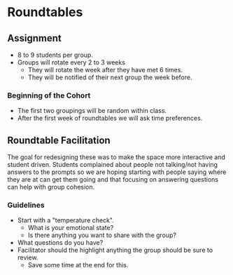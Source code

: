# Roundtables

## Assignment

* 8 to 9 students per group.
* Groups will rotate every 2 to 3 weeks
  * They will rotate the week after they have met 6 times.
  * They will be notified of their next group the week before.

### Beginning of the Cohort

* The first two groupings will be random within class.
* After the first week of roundtables we will ask time preferences.

## Roundtable Facilitation

The goal for redesigning these was to make the space more interactive and student driven.  Students complained about people not talking/not having answers to the prompts so we are hoping starting with people saying where they are at can get them going and that focusing on answering questions can help with group cohesion.

### Guidelines

* Start with a "temperature check".
  * What is your emotional state?
  * Is there anything you want to share with the group?
* What questions do you have?
* Facilitator should the highlight anything the group should be sure to review.
  * Save some time at the end for this.
